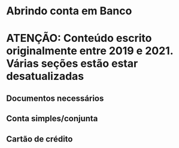 # Abrindo conta em Banco

# **ATENÇÃO: Conteúdo escrito originalmente entre 2019 e 2021. Várias seções estão estar desatualizadas**

## Documentos necessários

## Conta simples/conjunta

## Cartão de crédito
